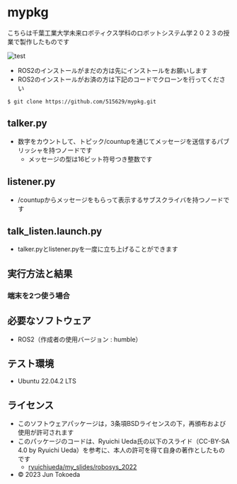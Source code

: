 # mypkg
こちらは千葉工業大学未来ロボティクス学科のロボットシステム学２０２３の授業で製作したものです

![test](https://github.com/515629/mypkg/actions/workflows/test.yml/badge.svg)

* ROS2のインストールがまだの方は先にインストールをお願いします
* ROS2のインストールがお済の方は下記のコードでクローンを行ってください
```
$ git clone https://github.com/515629/mypkg.git
```

## talker.py
* 数字をカウントして、トピック/countupを通じてメッセージを送信するパブリッシャを持つノードです
	* メッセージの型は16ビット符号つき整数です

## listener.py
* /countupからメッセージをもらって表示するサブスクライバを持つノードです

## talk_listen.launch.py
* talker.pyとlistener.pyを一度に立ち上げることができます

## 実行方法と結果
### 端末を2つ使う場合

## 必要なソフトウェア
* ROS2（作成者の使用バージョン : humble）

## テスト環境
* Ubuntu 22.04.2 LTS

## ライセンス
* このソフトウェアパッケージは，3条項BSDライセンスの下，再頒布および使用が許可されます
* このパッケージのコードは、Ryuichi Ueda氏の以下のスライド（CC-BY-SA 4.0 by Ryuichi Ueda）を参考に、本人の許可を得て自身の著作としたものです
	* [ryuichiueda/my_slides/robosys_2022](https://github.com/ryuichiueda/my_slides/tree/master/robosys_2022)
* © 2023 Jun Tokoeda
